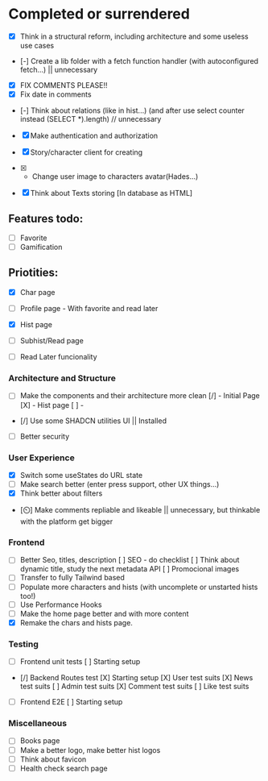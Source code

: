 
# Completed or surrendered

- [x] Think in a structural reform, including architecture and some useless use cases
- [-] Create a lib folder with a fetch function handler (with autoconfigured fetch...) || unnecessary
- [X] FIX COMMENTS PLEASE!!
- [X] Fix date in comments 
- [-] Think about relations (like in hist...) (and after use select counter instead (SELECT *).length) // unnecessary
- [X] Make authentication and authorization
- [X] Story/character client for creating
- [X] - Change user image to characters avatar(Hades...)
- [X] Think about Texts storing [In database as HTML]


## Features todo:
- [ ] Favorite
- [ ] Gamification

## Priotities:
- [X] Char page
- [ ] Profile page - With favorite and read later
- [X] Hist page
- [ ] Subhist/Read page
- [ ] Read Later funcionality


### Architecture and Structure

- [ ] Make the components and their architecture more clean
    [/] - Initial Page
    [X] - Hist page
    [ ] -
- [/] Use some SHADCN utilities UI || Installed
- [ ] Better security

### User Experience
- [X] Switch some useStates do URL state
- [ ] Make search better (enter press support, other UX things...)
- [X] Think better about filters
- [⏲️] Make comments repliable and likeable || unnecessary, but thinkable with the platform get bigger 

### Frontend
- [ ] Better Seo, titles, description
    [ ] SEO - do checklist
    [ ] Think about dynamic title, study the next metadata API
    [ ] Promocional images
- [ ] Transfer to fully Tailwind based
- [ ] Populate more characters and hists (with uncomplete or unstarted hists too!)
- [ ] Use Performance Hooks
- [ ] Make the home page better and with more content
- [X] Remake the chars and hists page.
### Testing

- [ ] Frontend unit tests
    [ ] Starting setup
- [/] Backend Routes test
    [X] Starting setup
    [X] User test suits
    [X] News test suits
    [ ] Admin test suits
    [X] Comment test suits
    [ ] Like test suits 
- [ ] Frontend E2E
    [ ] Starting setup

### Miscellaneous

- [ ] Books page
- [ ] Make a better logo, make better hist logos
- [ ] Think about favicon
- [ ] Health check search page